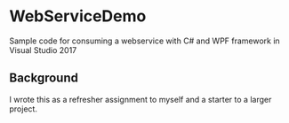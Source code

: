 # WebServiceDemo
Sample code for consuming a webservice with C# and WPF framework in Visual Studio 2017

## Background
I wrote this as a refresher assignment to myself and a starter to a larger project.
